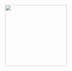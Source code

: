 <p align="center">
  <img width="200" height="200" src="https://user-images.githubusercontent.com/18216279/140651790-9b7cee2c-2547-4b38-928c-bcafd26bddec.gif">
</p>
